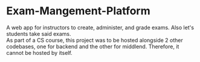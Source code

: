# Exam-Mangement-Platform
A web app for instructors to create, administer, and grade exams. Also let's students take said exams.\
As part of a CS course, this project was to be hosted alongside 2 other codebases, one for backend and the other for middlend. Therefore, it cannot be hosted by itself.
